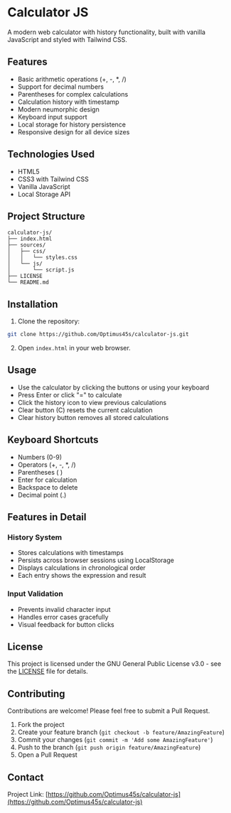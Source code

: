 # Calculator JS

A modern web calculator with history functionality, built with vanilla JavaScript and styled with Tailwind CSS.

## Features

- Basic arithmetic operations (+, -, *, /)
- Support for decimal numbers
- Parentheses for complex calculations
- Calculation history with timestamp
- Modern neumorphic design
- Keyboard input support
- Local storage for history persistence
- Responsive design for all device sizes

## Technologies Used

- HTML5
- CSS3 with Tailwind CSS
- Vanilla JavaScript
- Local Storage API

## Project Structure

```
calculator-js/
├── index.html
├── sources/
│   ├── css/
│   │   └── styles.css
│   └── js/
│       └── script.js
├── LICENSE
└── README.md
```

## Installation

1. Clone the repository:
```bash
git clone https://github.com/Optimus45s/calculator-js.git
```

2. Open `index.html` in your web browser.

## Usage

- Use the calculator by clicking the buttons or using your keyboard
- Press Enter or click "=" to calculate
- Click the history icon to view previous calculations
- Clear button (C) resets the current calculation
- Clear history button removes all stored calculations

## Keyboard Shortcuts

- Numbers (0-9)
- Operators (+, -, *, /)
- Parentheses ( )
- Enter for calculation
- Backspace to delete
- Decimal point (.)

## Features in Detail

### History System
- Stores calculations with timestamps
- Persists across browser sessions using LocalStorage
- Displays calculations in chronological order
- Each entry shows the expression and result

### Input Validation
- Prevents invalid character input
- Handles error cases gracefully
- Visual feedback for button clicks

## License

This project is licensed under the GNU General Public License v3.0 - see the [LICENSE](LICENSE) file for details.

## Contributing

Contributions are welcome! Please feel free to submit a Pull Request.

1. Fork the project
2. Create your feature branch (`git checkout -b feature/AmazingFeature`)
3. Commit your changes (`git commit -m 'Add some AmazingFeature'`)
4. Push to the branch (`git push origin feature/AmazingFeature`)
5. Open a Pull Request

## Contact
Project Link: [https://github.com/Optimus45s/calculator-js](https://github.com/Optimus45s/calculator-js)